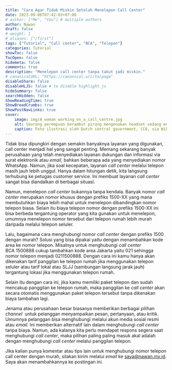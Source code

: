 ```yaml
---
title: "Cara Agar Tidak Miskin Setelah Menelepon Call Center"
date: 2023-09-06T07:42:03+07:00
# author: ["Me", "You"] # multiple authors
author: Nawan
draft: false
# weight: 1
# aliases: ["/first"]
tags: ["Tutorial", "Call center", "BCA", "Telepon"]
categories: Tutorial
showToc: false
TocOpen: false
hidemeta: false
comments: true
description: "Menelepon call center tanpa takut jadi miskin."
# canonicalURL: "https://canonical.url/to/page"
disableShare: false
disableHLJS: false # to disable highlight.js
hideSummary: false
searchHidden: false
ShowReadingTime: true
ShowBreadCrumbs: true
ShowPostNavLinks: true
cover:
    image: img/A_woman_working_on_a_call_centre.jpg
    alt: Seorang perempuan berambut pirang mengenakan headset sedang menjawab panggilan.
    caption: Foto ilustrasi oleh Dutch central government, CC0, via Wikimedia Commons.
---
```


Tidak bisa dipungkiri dengan semakin banyaknya layanan yang digunakan, call center menjadi hal yang sangat penting. Memang sekarang banyak perusahaan yang telah menyediakan layanan dukungan dan informasi via surat elektronik atau _email_, bahkan beberapa ada yang menyediakan nomor WhatsApp. Namun, jika soal kecepatan, layanan _call center_ melalui telepon masih jauh lebih unggul. Hanya dalam hitungan detik, kita langsung terhubung ke petugas customer service. Ini membuat layanan _call center_ sangat bisa diandalkan di berbagai situasi.

Namun, menelepon _call center_ bukannya tanpa kendala. Banyak nomor _call center_ merupakan nomor khusus dengan prefiks 1500-XX yang mana membutuhkan biaya lebih mahal untuk menelepon dibandingkan nomor telepon biasa. Selain itu biaya telepon nomor dengan prefiks 1500-XX ini bisa berbeda tergantung operator yang kita gunakan untuk menelepon, umumnya menelepon nomor tersebut dari telepon rumah lebih murah daripada melalui telepon seluler.

Lalu, bagaimana cara menghubungi nomor _call center_ dengan prefiks 1500 dengan murah? Solusi yang bisa dipakai yaitu dengan menambahkan kode area ke nomor telepon. Misalnya untuk menghubungi _call center_ BCA 1500888 cukup tambahkan kode area Jakarta yaitu 021 sehingga nomor telepon menjadi 0211500888. Dengan cara ini kamu hanya akan dikenakan tarif panggilan ke telepon rumah jika menggunakan telepon seluler atau tarif lokal atau SLJJ (sambungan langsung jarak jauh) tergantung lokasi jika menggunakan telepon rumah.

Selain itu dengan cara ini, jika kamu memiliki paket telepon dan sudah mencakup panggilan ke telepon rumah, maka panggilan ke _call center_ akan secara otomatis menggunakan paket telepon tersebut tanpa dikenakan biaya tambahan lagi.

Jenama atau perusahaan besar biasanya memberikan berbagai pilihan _channel_  untuk pelanggan menyampaikan pesan, pertanyaan, atau kritik. Umumnya pelanggan bisa menghubungi melalui akun media sosial resmi atau _email_. Ini memberikan alternatif lain dalam menghubungi _call center_ tanpa biaya. Namun, ada kalanya kita perlu mendapat respons segera saat menghubungi _call center_, maka pilihan paling paling masuk akal adalah dengan menghubungi _call center_ melalui panggilan telepon.  

Jika kalian punya komentar atau tips lain untuk menghubungi nomor telepon call center dengan murah, silakan kirim melalui _email_ ke [saya@nawan.my.id](mailto:saya@nawan.my.id "mailto:saya@nawan.my.id"). Saya akan menambahkannya ke postingan ini.